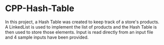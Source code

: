 # CPP-Hash-Table
In this project, a Hash Table was created to keep track of a store's products. A LinkedList is used to implement the list of products and the Hash Table is then used to store those elements. Input is read directly from an input file and 4 sample inputs have been provided.
